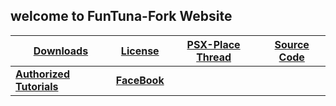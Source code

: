 ## welcome to FunTuna-Fork Website

 |  [__Downloads__](https://github.com/israpps/Funtuna-Fork/releases) |  [__License__](https://github.com/israpps/Funtuna-Fork/blob/main/LICENSE.MD) | [__PSX-Place Thread__](https://www.psx-place.com/resources/funtuna-fork.1110/) | [__Source Code__](https://github.com/israpps/Funtuna-Fork) 
-----|-----|-----|-----
| [__Authorized Tutorials__](https://israpps.github.io/Funtuna-Fork/AUTH.html) | [__FaceBook__](https://www.facebook.com/matias.israelson.5/) |

